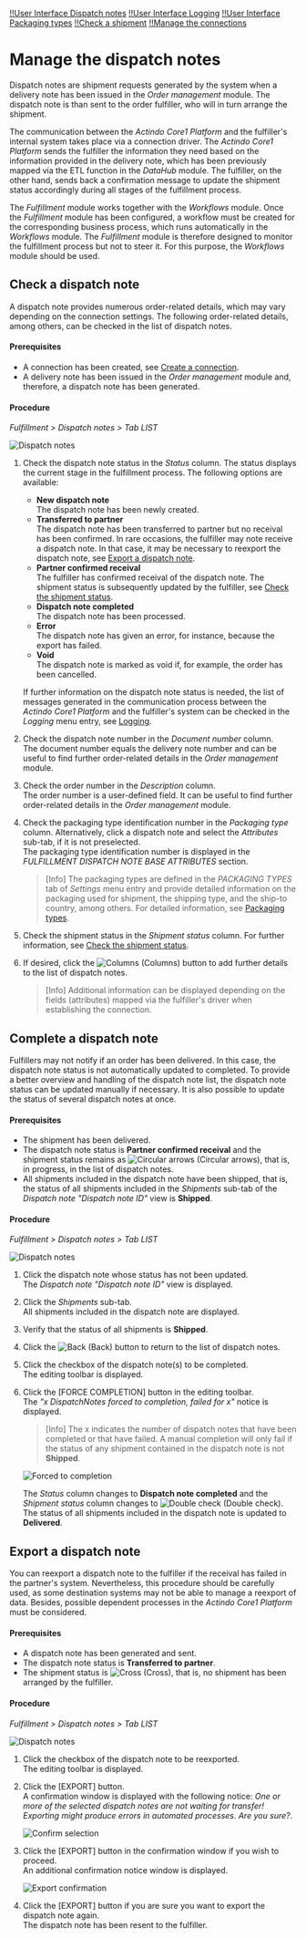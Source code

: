 [!!User Interface Dispatch notes](../UserInterface/01a_List.md)
[!!User Interface Logging](../UserInterface/02a_Connections.md)
[!!User Interface Packaging types](../UserInterface/03b_PackagingTypes.md)
[!!Check a shipment](./02_CheckShipment.md)
[!!Manage the connections](../Integration/01_ManageConnections.md)



# Manage the dispatch notes

Dispatch notes are shipment requests generated by the system when a delivery note has been issued in the *Order management* module. The dispatch note is than sent to the order fulfiller, who will in turn arrange the shipment.

The communication between the *Actindo Core1 Platform* and the fulfiller's internal system takes place via a connection driver. The *Actindo Core1 Platform* sends the fulfiller the information they need based on the information provided in the delivery note, which has been previously mapped via the ETL function in the *DataHub* module. The fulfiller, on the other hand, sends back a confirmation message to update the shipment status accordingly during all stages of the fulfillment process.   

The *Fulfillment* module works together with the *Workflows* module. Once the *Fulfillment* module has been configured, a workflow must be created for the corresponding business process, which runs automatically in the *Workflows* module. The *Fulfillment* module is therefore designed to monitor the fulfillment process but not to steer it. For this purpose, the *Workflows* module should be used.

[comment]: <> (Link auf Operation/ManageWorkflows? Evtl. extra Info in Integration?)


## Check a dispatch note

A dispatch note provides numerous order-related details, which may vary depending on the connection settings. The following order-related details, among others, can be checked in the list of dispatch notes.

#### Prerequisites

- A connection has been created, see [Create a connection](../Integration/01_ManageConnections.md#create-a-connection).
- A delivery note has been issued in the *Order management* module and, therefore, a dispatch note has been generated.

#### Procedure

*Fulfillment > Dispatch notes > Tab LIST*

![Dispatch notes](../../Assets/Screenshots/Fulfillment/DispatchNotes/DispatchNotes.png "[Dispatch notes]")

1. Check the dispatch note status in the *Status* column. The status displays the current stage in the fulfillment process. The following options are available:  
    - **New dispatch note**  
        The dispatch note has been newly created.
    - **Transferred to partner**  
        The dispatch note has been transferred to partner but no receival has been confirmed. In rare occasions, the fulfiller may note receive a dispatch note. In that case, it may be necessary to reexport the dispatch note, see [Export a dispatch note](#export-a-dispatch-note).
    - **Partner confirmed receival**  
        The fulfiller has confirmed receival of the dispatch note. The shipment status is subsequently updated by the fulfiller, see [Check the shipment status](./02_CheckShipment.md#check-the-shipment-status). 
    - **Dispatch note completed**  
        The dispatch note has been processed.
    - **Error**  
        The dispatch note has given an error, for instance, because the export has failed. 
    - **Void**  
        The dispatch note is marked as void if, for example, the order has been cancelled.

    If further information on the dispatch note status is needed, the list of messages generated in the communication process between the *Actindo Core1 Platform* and the fulfiller's system can be checked in the *Logging* menu entry, see [Logging](../UserInterface/02a_Connections.md).

2. Check the dispatch note number in the *Document number* column.  
    The document number equals the delivery note number and can be useful to find further order-related details in the *Order management* module.

3. Check the order number in the *Description* column.    
    The order number is a user-defined field. It can be useful to find further order-related details in the *Order management* module.

4. Check the packaging type identification number in the *Packaging type* column. Alternatively, click a dispatch note and select the *Attributes* sub-tab, if it is not preselected.  
    The packaging type identification number is displayed in the *FULFILLMENT DISPATCH NOTE BASE ATTRIBUTES* section.  

    > [Info] The packaging types are defined in the *PACKAGING TYPES* tab of *Settings* menu entry and provide detailed information on the packaging used for shipment, the shipping type, and the ship-to country, among others. For detailed information, see [Packaging types](../UserInterface/03b_PackagingTypes.md).  

6. Check the shipment status in the *Shipment status* column. For further information, see [Check the shipment status](./02_CheckShipment.md#check-the-shipment-status).

7. If desired, click the ![Columns](../../Assets/Icons/Columns.png "[Columns]") (Columns) button to add further details to the list of dispatch notes. 
    > [Info] Additional information can be displayed depending on the fields (attributes) mapped via the fulfiller's driver when establishing the connection. 


## Complete a dispatch note

Fulfillers may not notify if an order has been delivered. In this case, the dispatch note status is not automatically updated to completed. To provide a better overview and handling of the dispatch note list, the dispatch note status can be updated manually if necessary. It is also possible to update the status of several dispatch notes at once.

#### Prerequisites

- The shipment has been delivered.
- The dispatch note status is **Partner confirmed receival** and the shipment status remains as ![Circular arrows](../../Assets/Icons/CircularArrows.png "[Circular arrows]") (Circular arrows), that is, in progress, in the list of dispatch notes. 
- All shipments included in the dispatch note have been shipped, that is, the status of all shipments included in the *Shipments* sub-tab of the *Dispatch note "Dispatch note ID"* view is **Shipped**.

#### Procedure

*Fulfillment > Dispatch notes > Tab LIST*

![Dispatch notes](../../Assets/Screenshots/Fulfillment/DispatchNotes/DispatchNotes.png "[Dispatch notes]")

1. Click the dispatch note whose status has not been updated.  
    The *Dispatch note "Dispatch note ID"* view is displayed.

2. Click the *Shipments* sub-tab.  
    All shipments included in the dispatch note are displayed.

3. Verify that the status of all shipments is **Shipped**.

4. Click the ![Back](../../Assets/Icons/Back02.png "[Back]") (Back) button to return to the list of dispatch notes. 

5. Click the checkbox of the dispatch note(s) to be completed.   
    The editing toolbar is displayed.

6. Click the [FORCE COMPLETION] button in the editing toolbar.  
    The *"x DispatchNotes forced to completion, failed for x"* notice is displayed.

    > [Info] The x indicates the number of dispatch notes that have been completed or that have failed. A manual completion will only fail if the status of any shipment contained in the dispatch note is not **Shipped**.

    ![Forced to completion](../../Assets/Screenshots/Fulfillment/DispatchNotes/ForcedtoCompletion.png "[Forced to completion]")

    The *Status* column changes to **Dispatch note completed** and the *Shipment status* column changes to ![Double check](../../Assets/Icons/DoubleCheck.png "[Double check]") (Double check). The status of all shipments included in the dispatch note is updated to **Delivered**.    


## Export a dispatch note

You can reexport a dispatch note to the fulfiller if the receival has failed in the partner's system. Nevertheless, this procedure should be carefully used, as some destination systems may not be able to manage a reexport of data. Besides, possible dependent processes in the *Actindo Core1 Platform* must be considered. 

#### Prerequisites

- A dispatch note has been generated and sent.
- The dispatch note status is **Transferred to partner**.
- The shipment status is ![Cross](../../Assets/Icons/Cross02.png "[Cross]") (Cross), that is, no shipment has been arranged by the fulfiller.

#### Procedure

*Fulfillment > Dispatch notes > Tab LIST*

![Dispatch notes](../../Assets/Screenshots/Fulfillment/DispatchNotes/DispatchNotes.png "[Dispatch notes]")

1. Click the checkbox of the dispatch note to be reexported.   
    The editing toolbar is displayed.

2. Click the [EXPORT] button.   
    A confirmation window is displayed with the following notice: *One or more of the selected dispatch notes are not waiting for transfer! Exporting might produce errors in automated processes. Are you sure?*.

    ![Confirm selection](../../Assets/Screenshots/Fulfillment/DispatchNotes/ConfirmSelectionExport.png "[Confirm selection]")

3. Click the [EXPORT] button in the confirmation window if you wish to proceed.  
    An additional confirmation notice window is displayed.

    ![Export confirmation](../../Assets/Screenshots/Fulfillment/DispatchNotes/ReallyExport.png "[Export confirmation]")

4. Click the [EXPORT] button if you are sure you want to export the dispatch note again.  
    The dispatch note has been resent to the fulfiller.


  